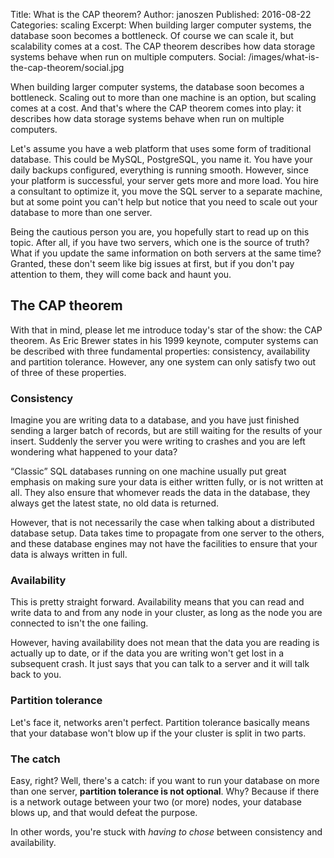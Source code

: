 Title:      What is the CAP theorem?
Author:     janoszen
Published:  2016-08-22
Categories: scaling
Excerpt:    When building larger computer systems, the database soon becomes a bottleneck. Of course we can scale it,
            but scalability comes at a cost. The CAP theorem describes how data storage systems behave when run on 
            multiple computers.
Social:     /images/what-is-the-cap-theorem/social.jpg

When building larger computer systems, the database soon becomes a bottleneck. Scaling out to more than one machine 
is an option, but scaling comes at a cost. And that's where the CAP theorem comes into play: it describes 
how data storage systems behave when run on multiple computers.

Let's assume you have a web platform that uses some form of traditional database. This could be MySQL, PostgreSQL, 
you name it. You have your daily backups configured, everything is running smooth. However, since your platform is 
successful, your server gets more and more load. You hire a consultant to optimize it, you move the SQL server to a 
separate machine, but at some point you can't help but notice that you need to scale out your database to more than 
one server.

Being the cautious person you are, you hopefully start to read up on this topic. After all, if you have two servers, 
which one is the source of truth? What if you update the same information on both servers at the same time? Granted, 
these don't seem like big issues at first, but if you don't pay attention to them, they will come back and haunt you.

## The CAP theorem

With that in mind, please let me introduce today's star of the show: the CAP theorem. As Eric Brewer states in his 
1999 keynote, computer systems can be described with three fundamental properties: consistency, availability and 
partition tolerance. However, any one system can only satisfy two out of three of these properties.

### Consistency

Imagine you are writing data to a database, and you have just finished sending a larger batch of records, but are 
still waiting for the results of your insert. Suddenly the server you were writing to crashes and you are left 
wondering what happened to your data?

“Classic” SQL databases running on one machine usually put great emphasis on making sure your data is either written 
fully, or is not written at all. They also ensure that whomever reads the data in the database, they always get the 
latest state, no old data is returned.

However, that is not necessarily the case when talking about a distributed database setup. Data takes time to 
propagate from one server to the others, and these database engines may not have the facilities to ensure that your 
data is always written in full.

### Availability

This is pretty straight forward. Availability means that you can read and write data to and from any node in your 
cluster, as long as the node you are connected to isn't the one failing.

However, having availability does not mean that the data you are reading is actually up to date, or if the data you 
are writing won't get lost in a subsequent crash. It just says that you can talk to a server and it will talk back to
you.

### Partition tolerance 

Let's face it, networks aren't perfect. Partition tolerance basically means that your database won't blow up if the 
your cluster is split in two parts.

### The catch

Easy, right? Well, there's a catch: if you want to run your database on more than one server, **partition tolerance is 
not optional**. Why? Because if there is a network outage between your two (or more) nodes, your database blows up, 
and that would defeat the purpose.

In other words, you're stuck with *having to chose* between consistency and availability.

<!--
## Sources

* [CAP Twelve Years Later: How the "Rules" Have Changed](https://www.infoq.com/articles/cap-twelve-years-later-how-the-rules-have-changed)
-->